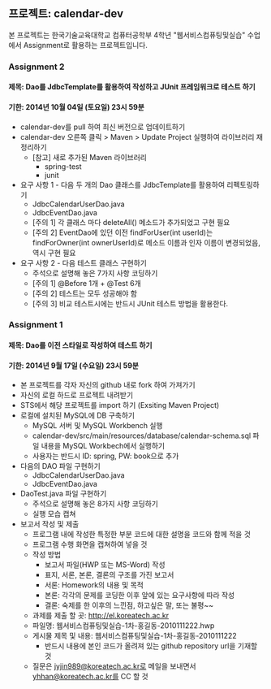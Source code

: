 ## 프로젝트: calendar-dev
본 프로젝트는 한국기술교육대학교 컴퓨터공학부 4학년 "웹서비스컴퓨팅및실습" 수업에서 Assignment로 활용하는 프로젝트입니다. 

### Assignment 2
#### 제목: Dao를 JdbcTemplate를 활용하여 작성하고 JUnit 프레임워크로 테스트 하기
#### 기한: 2014년 10월 04일 (토요일) 23시 59분 
- calendar-dev를 pull 하여 최신 버전으로 업데이트하기
- calendar-dev 오른쪽 클릭 > Maven > Update Project 실행하여 라이브러리 재정리하기
  - [참고] 새로 추가된 Maven 라이브러리
    - spring-test
    - junit
- 요구 사항 1 - 다음 두 개의 Dao 클래스를 JdbcTemplate를 활용하여 리펙토링하기
  - JdbcCalendarUserDao.java
  - JdbcEventDao.java
  - [주의 1] 각 클래스 마다 deleteAll() 메소드가 추가되었고 구현 필요
  - [주의 2] EventDao에 있던 이전 findForUser(int userId)는 findForOwner(int ownerUserId)로 메소드 이름과 인자 이름이 변경되었음, 역시 구현 필요
- 요구 사항 2 - 다음 테스트 클래스 구현하기 
  - 주석으로 설명해 놓은 7가지 사항 코딩하기 
  - [주의 1] @Before 1개 + @Test 6개
  - [주의 2] 테스트는 모두 성공해야 함
  - [주의 3] 비교 테스트시에는 반드시 JUnit 테스트 방법을 활용한다.
  

### Assignment 1
#### 제목: Dao를 이전 스타일로 작성하여 테스트 하기
#### 기한: 2014년 9월 17일 (수요일) 23시 59분 
- 본 프로젝트를 각자 자신의 github 내로 fork 하여 가져가기
- 자신의 로컬 하드로 프로젝트 내려받기 
- STS에서 해당 프로젝트를 import 하기 (Exsiting Maven Project)
- 로컬에 설치된 MySQL에 DB 구축하기
  - MySQL 서버 및 MySQL Workbench 실행
  - calendar-dev/src/main/resources/database/calendar-schema.sql 파일 내용을 MySQL Workbech에서 실행하기
  - 사용자는 반드시 ID: spring, PW: book으로 추가
- 다음의 DAO 파일 구현하기
  - JdbcCalendarUserDao.java
  - JdbcEventDao.java
- DaoTest.java 파일 구현하기
  - 주석으로 설명해 놓은 8가지 사항 코딩하기
  - 실행 모습 캡쳐
- 보고서 작성 및 제출
  - 프로그램 내에 작성한 특정한 부분 코드에 대한 설명을 코드와 함께 적을 것
  - 프로그램 수행 화면을 캡쳐하여 넣을 것
  - 작성 방법
    - 보고서 파일(HWP 또는 MS-Word) 작성
    - 표지, 서론, 본론, 결론의 구조를 가진 보고서
    - 서론: Homework의 내용 및 목적
    - 본론: 각각의 문제를 코딩한 이후 앞에 있는 요구사항에 따라 작성
    - 결론: 숙제를 한 이후의 느낀점, 하고싶은 말, 또는 불평~~
  - 과제를 제출 할 곳: http://el.koreatech.ac.kr 
  - 파일명: 웹서비스컴퓨팅및실습-1차-홍길동-2010111222.hwp
  - 게시물 제목 및 내용: 웹서비스컴퓨팅및실습-1차-홍길동-2010111222
    - 반드시 내용에 본인 코드가 올려져 있는 github repository url을 기재할 것
  - 질문은 jyjin989@koreatech.ac.kr로 메일을 보내면서 yhhan@koreatech.ac.kr를 CC 할 것


